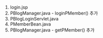 1. login.jsp
2. PBlogManager.java - loginPMember() 추가
3. PBlogLoginServlet.java
4. PMemberBean.java
5. PBlogManager.java - getPMember() 추가
